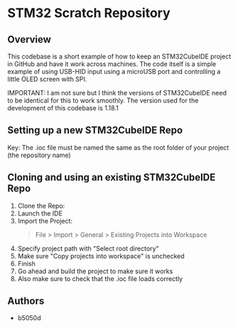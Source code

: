 # STM32 Scratch Repository

## Overview

This codebase is a short example of how to keep an STM32CubeIDE project in GitHub and have it work across machines. The code itself is a simple example of using USB-HID input using a microUSB port and controlling a little OLED screen with SPI.

IMPORTANT: I am not sure but I think the versions of STM32CubeIDE need to be identical for this to work smoothly. The version used for the development of this codebase is 1.18.1

## Setting up a new STM32CubeIDE Repo
Key: The .ioc file must be named the same as the root folder of your project (the repository name)

## Cloning and using an existing STM32CubeIDE Repo


1. Clone the Repo:
2. Launch the IDE
3. Import the Project:
    > File > Import > General > Existing Projects into Workspace
4. Specify project path with "Select root directory"
5. Make sure "Copy projects into workspace" is unchecked
6. Finish
7. Go ahead and build the project to make sure it works
8. Also make sure to check that the .ioc file loads correctly


## Authors

- b5050d